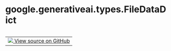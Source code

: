 <div itemscope itemtype="http://developers.google.com/ReferenceObject">
<meta itemprop="name" content="google.generativeai.types.FileDataDict" />
<meta itemprop="path" content="Stable" />
</div>

# google.generativeai.types.FileDataDict

<!-- Insert buttons and diff -->

<table class="tfo-notebook-buttons tfo-api nocontent" align="left">
<td>
  <a target="_blank" href="https://github.com/google/generative-ai-python/blob/master/google/generativeai/types/file_types.py#L112-L114">
    <img src="https://www.tensorflow.org/images/GitHub-Mark-32px.png" />
    View source on GitHub
  </a>
</td>
</table>





<!-- Placeholder for "Used in" -->


